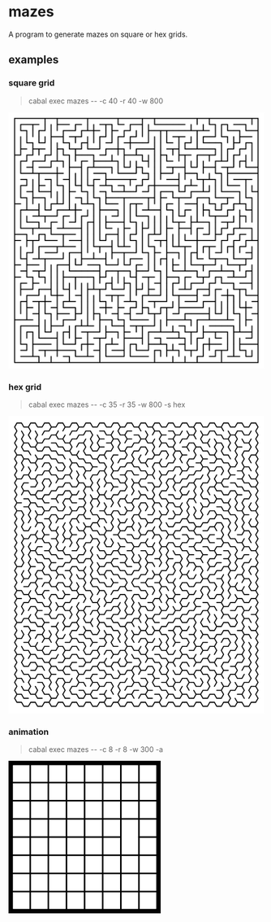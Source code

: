 # mazes

A program to generate mazes on square or hex grids.

## examples

### square grid

> cabal exec mazes -- -c 40 -r 40 -w 800

![square maze example](https://github.com/jgraydus/mazes/blob/main/examples/square.svg)

### hex grid

> cabal exec mazes -- -c 35 -r 35 -w 800 -s hex

![hex maze example](https://github.com/jgraydus/mazes/blob/main/examples/hex.svg)

### animation

> cabal exec mazes -- -c 8 -r 8 -w 300 -a

![animation example](https://github.com/jgraydus/mazes/blob/main/examples/animation.gif)

